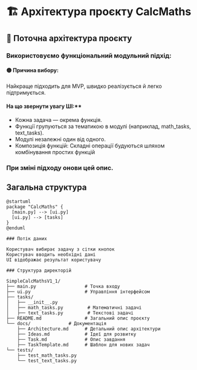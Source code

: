 # 🏗️ Архітектура проєкту CalcMaths

## 📐 Поточна архітектура проєкту

### Використовуємо **функціональний модульний підхід**:

#### 🟡 **Причина вибору:**  
Найкраще підходить для MVP, швидко реалізується й легко підтримується.

#### На що звернути увагу ШІ:**
- Кожна задача — окрема функція.
- Функції групуються за тематикою в модулі (наприклад, math_tasks, text_tasks).
- Модулі незалежні один від одного.
- Композиція функцій: Складні операції будуються шляхом комбінування простих функцій

### При зміні підходу онови цей опис.

## Загальна структура

```plantuml
@startuml
package "CalcMaths" {
  [main.py] --> [ui.py]
  [ui.py] --> [tasks]
}
@enduml 

### Потік даних

Користувач вибирає задачу з сітки кнопок
Користувач вводить необхідні дані
UI відображає результат користувачу

### Структура директорій

SimpleCalcMathsV1_1/
├── main.py                  # Точка входу
├── ui.py                    # Управління інтерфейсом
├── tasks/
│   ├── __init__.py
│   ├── math_tasks.py         # Математичні задачі
│   ├── text_tasks.py         # Текстові задачі
├── README.md                # Загальний опис проєкту
└── docs/              # Документація
    ├── Architecture.md      # Детальний опис архітектури
    ├── Ideas.md             # Ідеї для розвитку
    ├── Task.md              # Опис завдання
    ├── TaskTemplate.md      # Шаблон для нових задач
└── tests/
    ├── test_math_tasks.py
    └── test_text_tasks.py